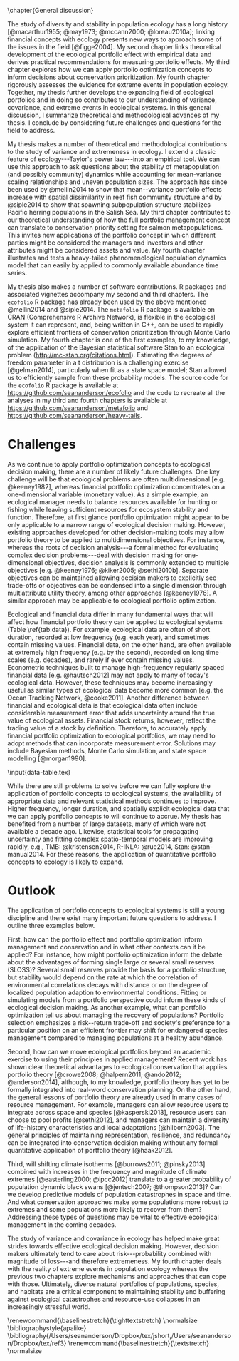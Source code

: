 \chapter{General discussion}

The study of diversity and stability in population ecology has a long history
[@macarthur1955; @may1973; @mccann2000; @loreau2010a]; linking financial
concepts with ecology presents new ways to approach some of the issues in the
field [@figge2004]. My second chapter links theoretical development of the
ecological portfolio effect with empirical data and derives practical
recommendations for measuring portfolio effects. My third chapter explores how
we can apply portfolio optimization concepts to inform decisions about
conservation prioritization. My fourth chapter rigorously assesses the evidence
for extreme events in population ecology. Together, my thesis further develops
the expanding field of ecological portfolios and in doing so contributes to
our understanding of variance, covariance, and extreme events in ecological
systems. In this general discussion, I summarize theoretical and
methodological advances of my thesis. I conclude by considering future
challenges and questions for the field to address.

My thesis makes a number of theoretical and methodological contributions to the
study of variance and extremeness in ecology. I extend a classic feature of
ecology---Taylor's power law---into an empirical tool. We can use this approach
to ask questions about the stability of metapopulation (and possibly community)
dynamics while accounting for mean-variance scaling relationships and uneven
population sizes. The approach has since been used by @mellin2014 to show that
mean--variance portfolio effects increase with spatial dissimilarity in reef
fish community structure and by @siple2014 to show that spawning subpopulation
structure stabilizes Pacific herring populations in the Salish Sea. My third
chapter contributes to our theoretical understanding of how the full portfolio
management concept can translate to conservation priority setting for salmon
metapopulations. This invites new applications of the portfolio concept in
which different parties might be considered the managers and investors and
other attributes might be considered assets and value. My fourth chapter
illustrates and tests a heavy-tailed phenomenological population dynamics model
that can easily by applied to commonly available abundance time series.

My thesis also makes a number of software contributions. R packages and
associated vignettes accompany my second and third chapters. The `ecofolio` R
package has already been used by the above mentioned @mellin2014 and
@siple2014. The `metafolio` R package is available on CRAN (Comprehensive R
Archive Network), is flexible in the ecological system it can represent, and,
being written in C++, can be used to rapidly explore efficient frontiers of
conservation prioritization through Monte Carlo simulation. My fourth chapter
is one of the first examples, to my knowledge, of the application of the
Bayesian statistical software Stan to an ecological problem
(<http://mc-stan.org/citations.html>). Estimating the degrees of freedom
parameter in a t distribution is a challenging exercise [@gelman2014],
particularly when fit as a state space model; Stan allowed us to efficiently
sample from these probability models. The source code for the `ecofolio` R
package is available at <https://github.com/seananderson/ecofolio> and the code
to recreate all the analyses in my third and fourth chapters is available at
<https://github.com/seananderson/metafolio> and
<https://github.com/seananderson/heavy-tails>.

# Challenges

As we continue to apply portfolio optimization concepts to ecological decision
making, there are a number of likely future challenges. One key challenge will
be that ecological problems are often multidimensional [e.g. @keeney1982],
whereas financial portfolio optimization concentrates on a one-dimensional
variable (monetary value). As a simple example, an ecological manager needs to
balance resources available for hunting or fishing while leaving sufficient
resources for ecosystem stability and function. Therefore, at first glance
portfolio optimization might appear to be only applicable to a narrow range of
ecological decision making. However, existing approaches developed for other
decision-making tools may allow portfolio theory to be applied to
multidimensional objectives. For instance, whereas the roots of decision
analysis---a formal method for evaluating complex decision problems---deal with
decision making for one-dimensional objectives, decision analysis is commonly
extended to multiple objectives [e.g. @keeney1976; @kiker2005; @sethi2010b].
Separate objectives can be maintained allowing decision makers to explicitly
see trade-offs or objectives can be condensed into a single dimension through
multiattribute utility theory, among other approaches [@keeney1976]. A similar
approach may be applicable to ecological portfolio optimization.

Ecological and financial data differ in many fundamental ways that will affect
how financial portfolio theory can be applied to ecological systems (Table
\ref{tab:data}). For example, ecological data are often of short duration,
recorded at low frequency (e.g. each year), and sometimes contain missing
values. Financial data, on the other hand, are often available at extremely
high frequency (e.g. by the second), recorded on long time scales (e.g.
decades), and rarely if ever contain missing values. Econometric techniques
built to manage high-frequency regularly spaced financial data [e.g.
@hautsch2012] may not apply to many of today's ecological data. However, these
techniques may become increasingly useful as similar types of ecological data
become more common [e.g. the Ocean Tracking Network, @cooke2011]. Another
difference between financial and ecological data is that ecological data often
include considerable measurement error that adds uncertainty around the true
value of ecological assets. Financial stock returns, however, reflect the
trading value of a stock by definition. Therefore, to accurately apply
financial portfolio optimization to ecological portfolios, we may need to adopt
methods that can incorporate measurement error. Solutions may include Bayesian
methods, Monte Carlo simulation, and state space modelling [@morgan1990].

\input{data-table.tex}

While there are still problems to solve before we can fully explore the
application of portfolio concepts to ecological systems, the availability of
appropriate data and relevant statistical methods continues to improve. Higher
frequency, longer duration, and spatially explicit ecological data that we can
apply portfolio concepts to will continue to accrue. My thesis has benefited
from a number of large datasets, many of which were not available a decade ago.
Likewise, statistical tools for propagating uncertainty and fitting complex
spatio-temporal models are improving rapidly, e.g., TMB: @kristensen2014,
R-INLA: @rue2014, Stan: @stan-manual2014. For these reasons, the application of
quantitative portfolio concepts to ecology is likely to expand.

# Outlook

The application of portfolio concepts to ecological systems is still a young
discipline and there exist many important future questions to address. I
outline three examples below.

First, how can the portfolio effect and portfolio optimization inform
management and conservation and in what other contexts can it be applied? For
instance, how might portfolio optimization inform the debate about the
advantages of forming single large or several small reserves (SLOSS)? Several
small reserves provide the basis for a portfolio structure, but stability would
depend on the rate at which the correlation of environmental correlations
decays with distance or on the degree of localized population adaption to
environmental conditions. Fitting or simulating models from a portfolio
perspective could inform these kinds of ecological decision making. As another
example, what can portfolio optimization tell us about managing the recovery of
populations? Portfolio selection emphasizes a risk--return trade-off and
society's preference for a particular position on an efficient frontier may
shift for endangered species management compared to managing populations at a
healthy abundance.

Second, how can we move ecological portfolios beyond an academic exercise to
using their principles in applied management? Recent work has shown clear
theoretical advantages to ecological conservation that applies portfolio theory
[@crowe2008; @halpern2011; @ando2012; @anderson2014], although, to my
knowledge, portfolio theory has yet to be formally integrated into real-word
conservation planning. On the other hand, the general lessons of portfolio
theory are already used in many cases of resource management. For example,
managers can allow resource users to integrate across space and species
[@kasperski2013], resource users can choose to pool profits [@sethi2012], and
managers can maintain a diversity of life-history characteristics and local
adaptations [@hilborn2003]. The general principles of maintaining
representation, resilience, and redundancy can be integrated into conservation
decision making without any formal quantitative application of portfolio theory
[@haak2012].

Third, will shifting climate isotherms [@burrows2011; @pinsky2013] combined
with increases in the frequency and magnitude of climate extremes
[@easterling2000; @ipcc2012] translate to a greater probability of population
dynamic black swans [@jentsch2007; @thompson2013]? Can we develop predictive
models of population catastrophes in space and time. And what conservation
approaches make some populations more robust to extremes and some populations
more likely to recover from them? Addressing these types of questions may be
vital to effective ecological management in the coming decades.

<!--Climate change necessitates that conservation biology focus not just on
    mean changes but also on variability, extreme events, and the synchrony or
    asynchrony of those events [@jentsch2007; @thompson2013]. -->

The study of variance and covariance in ecology has helped make great strides
towards effective ecological decision making. However, decision makers
ultimately tend to care about risk---probability combined with magnitude of
loss---and therefore extremeness. My fourth chapter deals with the reality of
extreme events in population ecology whereas the previous two chapters explore
mechanisms and approaches that can cope with those. Ultimately, diverse natural
portfolios of populations, species, and habitats are a critical component to
maintaining stability and buffering against ecological catastrophes and
resource-use collapses in an increasingly stressful world.

\renewcommand{\baselinestretch}{\tighttextstretch}
\normalsize
\bibliographystyle{apalike}
\bibliography{/Users/seananderson/Dropbox/tex/jshort,/Users/seananderson/Dropbox/tex/ref3}
\renewcommand{\baselinestretch}{\textstretch}
\normalsize
